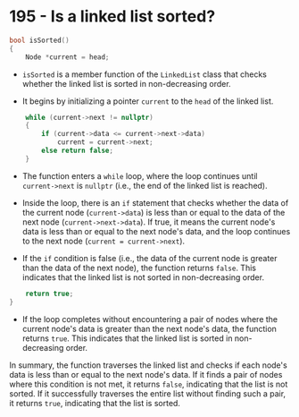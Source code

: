 # 195 - Is a linked list sorted?

```cpp
bool isSorted()
{
    Node *current = head;
```

- `isSorted` is a member function of the `LinkedList` class that checks whether the linked list is sorted in non-decreasing order.

- It begins by initializing a pointer `current` to the `head` of the linked list.

```cpp
    while (current->next != nullptr)
    {
        if (current->data <= current->next->data) 
            current = current->next;
        else return false;
    }
```

- The function enters a `while` loop, where the loop continues until `current->next` is `nullptr` (i.e., the end of the linked list is reached).

- Inside the loop, there is an `if` statement that checks whether the data of the current node (`current->data`) is less than or equal to the data of the next node (`current->next->data`). If true, it means the current node's data is less than or equal to the next node's data, and the loop continues to the next node (`current = current->next`).

- If the `if` condition is false (i.e., the data of the current node is greater than the data of the next node), the function returns `false`. This indicates that the linked list is not sorted in non-decreasing order.

```cpp
    return true;
}
```

- If the loop completes without encountering a pair of nodes where the current node's data is greater than the next node's data, the function returns `true`. This indicates that the linked list is sorted in non-decreasing order.

In summary, the function traverses the linked list and checks if each node's data is less than or equal to the next node's data. If it finds a pair of nodes where this condition is not met, it returns `false`, indicating that the list is not sorted. If it successfully traverses the entire list without finding such a pair, it returns `true`, indicating that the list is sorted.